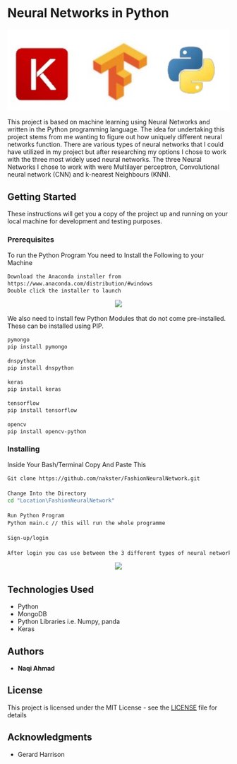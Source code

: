 # Neural Networks in Python

<p align="center"> 
<img src="https://github.com/nakster/gif/blob/master/icon.PNG"/>
</p>

This project is based on machine learning using Neural Networks and written in the Python programming language. The idea for undertaking this project stems from me wanting to figure out how uniquely different neural networks function. There are various types of neural networks that I could have utilized in my project but after researching my options I chose to work with the three most widely used neural networks. The three Neural Networks I chose to work with were Multilayer perceptron, Convolutional neural network (CNN) and k-nearest Neighbours (KNN). 


## Getting Started

These instructions will get you a copy of the project up and running on your local machine for development and testing purposes.

### Prerequisites

To run the Python Program You need to Install the Following to your Machine

```
Download the Anaconda installer from https://www.anaconda.com/distribution/#windows
Double click the installer to launch
```
<p align="center"> 
<img src="https://i.imgur.com/fHS2z24.gif"/>
</p>

We also need to install few Python Modules that do not come pre-installed. These can be installed using PIP.

```
pymongo
pip install pymongo

dnspython
pip install dnspython

keras
pip install keras

tensorflow
pip install tensorflow

opencv
pip install opencv-python
```

### Installing

Inside Your Bash/Terminal Copy And Paste This
```bash
Git clone https://github.com/nakster/FashionNeuralNetwork.git

Change Into the Directory
cd "Location\FashionNeuralNetwork"

Run Python Program
Python main.c // this will run the whole programme 

Sign-up/login 

After login you cas use between the 3 different types of neural networks 
```

<p align="center"> 
<img src="https://i.imgur.com/H0ZfIVN.gif"/>
</p>

## Technologies Used

* Python
* MongoDB
* Python Libraries i.e. Numpy, panda 
* Keras

## Authors

* **Naqi Ahmad**

## License

This project is licensed under the MIT License - see the [LICENSE](LICENSE) file for details

## Acknowledgments

* Gerard Harrison 
